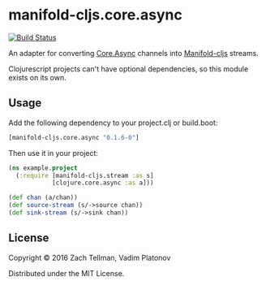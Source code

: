 # manifold-cljs.core.async

[![Build Status](https://travis-ci.org/dm3/manifold-cljs.core.async.png?branch=master)](https://travis-ci.org/dm3/manifold-cljs.core.async)

An adapter for converting [Core.Async](https://github.com/clojure/core.async) channels into
[Manifold-cljs](https://github.com/dm3/manifold-cljs) streams.

Clojurescript projects can't have optional dependencies, so this module exists
on its own.

## Usage

Add the following dependency to your project.clj or build.boot:

```clojure
[manifold-cljs.core.async "0.1.6-0"]
```

Then use it in your project:

```clojure
(ns example.project
  (:require [manifold-cljs.stream :as s]
            [clojure.core.async :as a]))

(def chan (a/chan))
(def source-stream (s/->source chan))
(def sink-stream (s/->sink chan))
```

## License

Copyright © 2016 Zach Tellman, Vadim Platonov

Distributed under the MIT License.
